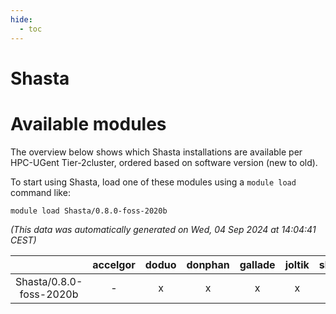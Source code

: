 ```yaml
---
hide:
  - toc
---
```


Shasta
======

# Available modules


The overview below shows which Shasta installations are available per HPC-UGent Tier-2cluster, ordered based on software version (new to old).

To start using Shasta, load one of these modules using a `module load` command like:

```shell
module load Shasta/0.8.0-foss-2020b
```

*(This data was automatically generated on Wed, 04 Sep 2024 at 14:04:41 CEST)*  

| |accelgor|doduo|donphan|gallade|joltik|shinx|skitty|
| :---: | :---: | :---: | :---: | :---: | :---: | :---: | :---: |
|Shasta/0.8.0-foss-2020b|-|x|x|x|x|-|x|
